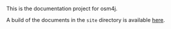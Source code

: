 This is the documentation project for osm4j.

A build of the documents in the `site` directory is available
[here](http://jaryard.com/projects/osm4j/).
